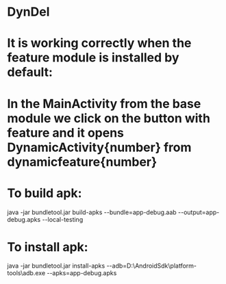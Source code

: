 # DynDel

# It is working correctly when the feature module is installed by default:
# In the MainActivity from the base module we click on the button with feature and it opens DynamicActivity{number} from dynamicfeature{number}

# To build apk:
java -jar bundletool.jar build-apks --bundle=app-debug.aab --output=app-debug.apks --local-testing

# To install apk:
java -jar bundletool.jar install-apks --adb=D:\AndroidSdk\platform-tools\adb.exe --apks=app-debug.apks
